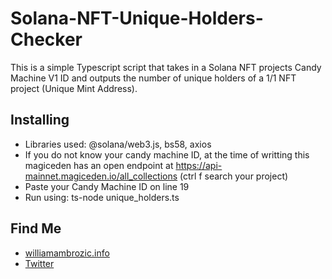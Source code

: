 # Solana-NFT-Unique-Holders-Checker
This is a simple Typescript script that takes in a Solana NFT projects Candy Machine V1 ID and outputs the number of unique holders of a 1/1 NFT project (Unique Mint Address).

## Installing

* Libraries used: @solana/web3.js, bs58, axios
* If you do not know your candy machine ID, at the time of writting this magiceden has an open endpoint at https://api-mainnet.magiceden.io/all_collections (ctrl f search your project)
* Paste your Candy Machine ID on line 19
* Run using: ts-node unique_holders.ts

## Find Me

- [williamambrozic.info](https://williamambrozic.info)
- [Twitter](https://twitter.com/WilliamAmbrozic)


